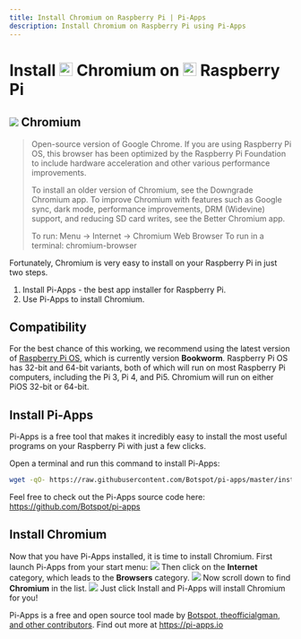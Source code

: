 ```yaml
---
title: Install Chromium on Raspberry Pi | Pi-Apps
description: Install Chromium on Raspberry Pi using Pi-Apps
---
```

<div class="simple-install-content content">

# Install <img src="/img/app-icons/Chromium/icon-64.png" height=24> Chromium on <img src=/img/other-icons/raspberrypi-icon.svg height=24> Raspberry Pi

## <img src="/img/app-icons/Chromium/icon-64.png"> Chromium
> Open-source version of Google Chrome.
> If you are using Raspberry Pi OS, this browser has been optimized by the Raspberry Pi Foundation to include hardware acceleration and other various performance improvements.
> 
> To install an older version of Chromium, see the Downgrade Chromium app.
> To improve Chromium with features such as Google sync, dark mode, performance improvements, DRM (Widevine) support, and reducing SD card writes, see the Better Chromium app.
> 
> To run: Menu -> Internet -> Chromium Web Browser
> To run in a terminal: chromium-browser

Fortunately, Chromium is very easy to install on your Raspberry Pi in just two steps.
1. Install Pi-Apps - the best app installer for Raspberry Pi.
2. Use Pi-Apps to install Chromium.
</div>
<div class="simple-install-content content">

## Compatibility
For the best chance of this working, we recommend using the latest version of [Raspberry Pi OS](https://www.raspberrypi.com/software/), which is currently version **Bookworm**.
Raspberry Pi OS has 32-bit and 64-bit variants, both of which will run on most Raspberry Pi computers, including the Pi 3, Pi 4, and Pi5.
Chromium will run on either PiOS 32-bit or 64-bit.
</div>
<div class="simple-install-content content">

## Install Pi-Apps

Pi-Apps is a free tool that makes it incredibly easy to install the most useful programs on your Raspberry Pi with just a few clicks.

Open a terminal and run this command to install Pi-Apps:
```bash
wget -qO- https://raw.githubusercontent.com/Botspot/pi-apps/master/install | bash
```
Feel free to check out the Pi-Apps source code here: https://github.com/Botspot/pi-apps
</div>
<div class="simple-install-content content">

## Install Chromium

Now that you have Pi-Apps installed, it is time to install Chromium.
First launch Pi-Apps from your start menu:
<img src="/img/start-menu.png">
Then click on the <b>Internet</b> category, which leads to the <b>Browsers</b> category.
<img src="/img/category-selections/Browsers.png">
Now scroll down to find <b>Chromium</b> in the list.
<img src="/img/app-icons/Chromium/app-selection.png">
Just click Install and Pi-Apps will install Chromium for you!
</div>
<div class="simple-install-content content">

Pi-Apps is a free and open source tool made by [Botspot, theofficialgman, and other contributors](/about/#contributors). Find out more at https://pi-apps.io
</div>
